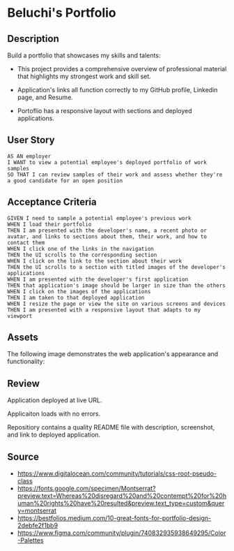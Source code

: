 # Beluchi's Portfolio

## Description

Build a portfolio that showcases my skills and talents:

* This project provides a comprehensive overview of professional material that highlights my strongest work and skill set.

* Application's links all function correctly to my GitHub profile, Linkedin page, and Resume. 

* Portoflio has a responsive layout with sections and deployed applications. 

## User Story

```
AS AN employer
I WANT to view a potential employee's deployed portfolio of work samples
SO THAT I can review samples of their work and assess whether they're a good candidate for an open position
```

## Acceptance Criteria 
```
GIVEN I need to sample a potential employee's previous work
WHEN I load their portfolio
THEN I am presented with the developer's name, a recent photo or avatar, and links to sections about them, their work, and how to contact them
WHEN I click one of the links in the navigation
THEN the UI scrolls to the corresponding section
WHEN I click on the link to the section about their work
THEN the UI scrolls to a section with titled images of the developer's applications
WHEN I am presented with the developer's first application
THEN that application's image should be larger in size than the others
WHEN I click on the images of the applications
THEN I am taken to that deployed application
WHEN I resize the page or view the site on various screens and devices
THEN I am presented with a responsive layout that adapts to my viewport
```

## Assets

The following image demonstrates the web application's appearance and functionality:

## Review

Application deployed at live URL.

Applicaiton loads with no errors.

Repositiory contains a quality README file with description, screenshot, and link to deployed application.

## Source
* https://www.digitalocean.com/community/tutorials/css-root-pseudo-class
* https://fonts.google.com/specimen/Montserrat?preview.text=Whereas%20disregard%20and%20contempt%20for%20human%20rights%20have%20resulted&preview.text_type=custom&query=montserrat
* https://bestfolios.medium.com/10-great-fonts-for-portfolio-design-2debfe2f1bb9
* https://www.figma.com/community/plugin/740832935938649295/Color-Palettes

